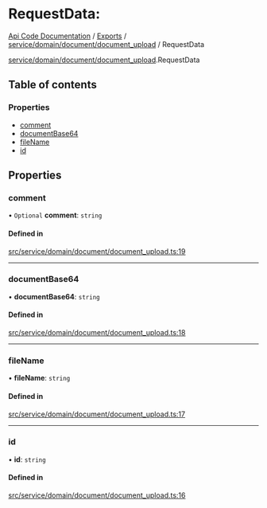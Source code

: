 # RequestData: 
 
[Api Code Documentation](../README.md) / [Exports](../modules.md) / [service/domain/document/document\_upload](../modules/service_domain_document_document_upload.md) / RequestData

[service/domain/document/document\_upload](../modules/service_domain_document_document_upload.md).RequestData

## Table of contents

### Properties

- [comment](service_domain_document_document_upload.RequestData.md#comment)
- [documentBase64](service_domain_document_document_upload.RequestData.md#documentbase64)
- [fileName](service_domain_document_document_upload.RequestData.md#filename)
- [id](service_domain_document_document_upload.RequestData.md#id)

## Properties

### comment

• `Optional` **comment**: `string`

#### Defined in

[src/service/domain/document/document_upload.ts:19](https://github.com/openkfw/TruBudget/blob/e3c318d/api/src/service/domain/document/document_upload.ts#L19)

___

### documentBase64

• **documentBase64**: `string`

#### Defined in

[src/service/domain/document/document_upload.ts:18](https://github.com/openkfw/TruBudget/blob/e3c318d/api/src/service/domain/document/document_upload.ts#L18)

___

### fileName

• **fileName**: `string`

#### Defined in

[src/service/domain/document/document_upload.ts:17](https://github.com/openkfw/TruBudget/blob/e3c318d/api/src/service/domain/document/document_upload.ts#L17)

___

### id

• **id**: `string`

#### Defined in

[src/service/domain/document/document_upload.ts:16](https://github.com/openkfw/TruBudget/blob/e3c318d/api/src/service/domain/document/document_upload.ts#L16)
